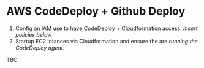 # AWS CodeDeploy + Github Deploy

1. Config an IAM use to have CodeDeploy + Cloudformation access. _Insert policies below_
2. Startup EC2 intances via Cloudformation and ensure the are _running the CodeDeploy agent_.

TBC